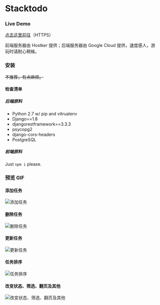 # Stacktodo

### Live Demo

[点击这里前往](https://stacktodo.mak1t0.cc/)（HTTPS）

前端服务器由 Hostker 提供；后端服务器由 Google Cloud 提供，速度感人，游玩时请耐心稍候。

### 安装

<del>不推荐，有点麻烦。</del>

#### 检查清单

##### 后端原料

- Python 2.7 w/ pip and vitrualenv
- Django==1.8
- djangorestframework==3.3.3
- psycopg2
- django-cors-headers
- PostgreSQL

##### 前端原料

Just `npm i` please.

### 预览 GIF

#### 添加任务

![添加任务](https://i.imgur.com/hgqhvHK.gif)

#### 删除任务

![删除任务](https://i.imgur.com/SNFWQJX.gif)

#### 更新任务

![更新任务](https://i.imgur.com/dZNnpt6.gif)

#### 任务排序

![任务排序](https://i.imgur.com/sWi0l8u.gif)

#### 改变状态、筛选、翻页及其他

![改变状态、筛选、翻页及其他](https://i.imgur.com/poDEfB0.gif)